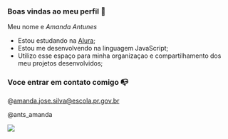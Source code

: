 ### Boas vindas ao meu perfil 💚

Meu nome e _Amanda Antunes_

- Estou estudando na [Alura](https://www.alura.com.br);
- Estou me desenvolvendo na linguagem JavaScript;
- Utilizo esse espaço para minha organizaçao e compartilhamento dos meu projetos desenvolvidos;

 ### Voce entrar em contato comigo 📭

 @amanda.jose.silva@escola.pr.gov.br

 @ants_amanda


 ![](https://media.tenor.com/bFty2HcyOiEAAAAC/smile-happy.gif)
